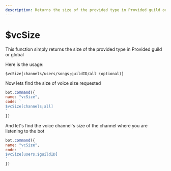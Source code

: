 ```yaml
---
description: Returns the size of the provided type in Provided guild or global
---
```


# $vcSize

This function simply returns the size of the provided type in Provided guild or global

Here is the usage:

```text
$vcSize[channels/users/songs;guildID/all (optional)]
```

Now lets find the size of voice size requested

```javascript
bot.command({
name: "vcSize",
code: `
$vcSize[channels;all]
`
})
```

And let's find the voice channel's size of the channel where you are listening to the bot

```javascript
bot.command({
name: "vcSize",
code: `
$vcSize[users;$guildID]
`
})
```
